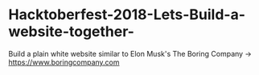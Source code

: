 # Hacktoberfest-2018-Lets-Build-a-website-together-
Build a plain white website similar to Elon Musk's The Boring Company -> https://www.boringcompany.com
